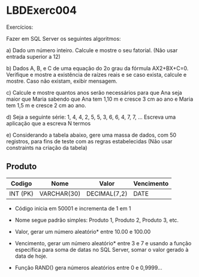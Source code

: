 # LBDExerc004

Exercícios:

Fazer em SQL Server os seguintes algoritmos:

a) Dado um número inteiro. Calcule e mostre o seu fatorial. (Não usar entrada superior a 12)

b) Dados A, B, e C de uma equação do 2o grau da fórmula AX2+BX+C=0. Verifique e mostre a existência de raízes reais e se caso exista, calcule e mostre. Caso não existam, exibir mensagem.

c) Calcule e mostre quantos anos serão necessários para que Ana seja maior que Maria sabendo que Ana tem 1,10 m e cresce 3 cm ao ano e Maria tem 1,5 m e cresce 2 cm ao ano.

d) Seja a seguinte série: 1, 4, 4, 2, 5, 5, 3, 6, 6, 4, 7, 7, ... 
Escreva uma aplicação que a escreva N termos

e) Considerando a tabela abaixo, gere uma massa de dados, com 50 registros, para fins de teste com as regras estabelecidas (Não usar constraints na criação da tabela)

## Produto
Codigo |Nome |Valor| Vencimento
-|-|-|-
INT (PK)| VARCHAR(30) |DECIMAL(7,2)| DATE

- Código inicia em 50001 e incrementa de 1 em 1
- Nome segue padrão simples: Produto 1, Produto 2, Produto 3, etc.
- Valor, gerar um número aleatório* entre 10.00 e 100.00
- Vencimento, gerar um número aleatório* entre 3 e 7 e usando a função específica para soma de datas no SQL Server, somar o valor gerado à data de hoje.

- Função RAND() gera números aleatórios entre 0 e 0,9999...
